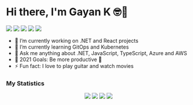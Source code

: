 # Hi there, I'm Gayan K 🤓👋

![](https://komarev.com/ghpvc/?username=gayankanishka&color=green&style=flat-square)
[![](https://img.shields.io/badge/-Gayan%20Kanishka%20Wijetunga-blue?style=flat-square&logo=Linkedin&logoColor=white&link=https://www.linkedin.com/in/gayan-kanishka-wijetunga-82740078/)](https://www.linkedin.com/in/gayan-kanishka-wijetunga-82740078/)
[![](https://img.shields.io/website?color=0ab9e6&style=flat-square&up_message=gayankanishka.github.io&url=https%3A%2F%2Fgayankanishka.github.io)](https://gayankanishka.github.io/)
[![](https://img.shields.io/badge/-@gayan_wijetunga-%23181717?style=flat-square&logo=instagram)](https://www.instagram.com/gayan_wijetunga/)
[![](https://img.shields.io/badge/-@gayankanishka-%23181717?style=flat-square&logo=github)](https://github.com/gayankanishka)

- 🔭 I’m currently working on .NET and React projects
- 🌱 I’m currently learning GitOps and Kubernetes
- 💬 Ask me anything about .NET, JavaScript, TypeScript, Azure and AWS
- 🥅 2021 Goals: Be more productive :see_no_evil:
- ⚡ Fun fact: I love to play guitar and watch movies

### My Statistics

<div align="center">
  <img src ="https://github-profile-summary-cards.vercel.app/api/cards/profile-details?username=gayankanishka&theme=vue">
  <img src ="https://github-profile-summary-cards.vercel.app/api/cards/repos-per-language?username=gayankanishka&theme=vue">
  <img src ="https://github-profile-summary-cards.vercel.app/api/cards/most-commit-language?username=gayankanishka&theme=vue">
  <img src ="https://github-readme-streak-stats.herokuapp.com?user=gayankanishka&theme=vue&hide_border=true&include_all_commits=true">
</div>
